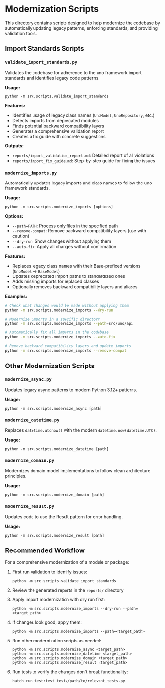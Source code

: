 # Modernization Scripts

This directory contains scripts designed to help modernize the codebase by automatically updating legacy patterns, enforcing standards, and providing validation tools.

## Import Standards Scripts

### `validate_import_standards.py`

Validates the codebase for adherence to the uno framework import standards and identifies legacy code patterns.

**Usage:**
```
python -m src.scripts.validate_import_standards
```

**Features:**
- Identifies usage of legacy class names (`UnoModel`, `UnoRepository`, etc.)
- Detects imports from deprecated modules
- Finds potential backward compatibility layers
- Generates a comprehensive validation report
- Creates a fix guide with concrete suggestions

**Outputs:**
- `reports/import_validation_report.md`: Detailed report of all violations
- `reports/import_fix_guide.md`: Step-by-step guide for fixing the issues

### `modernize_imports.py`

Automatically updates legacy imports and class names to follow the uno framework standards.

**Usage:**
```
python -m src.scripts.modernize_imports [options]
```

**Options:**
- `--path=PATH`: Process only files in the specified path
- `--remove-compat`: Remove backward compatibility layers (use with caution)
- `--dry-run`: Show changes without applying them
- `--auto-fix`: Apply all changes without confirmation

**Features:**
- Replaces legacy class names with their Base-prefixed versions (`UnoModel` → `BaseModel`)
- Updates deprecated import paths to standardized ones
- Adds missing imports for replaced classes
- Optionally removes backward compatibility layers and aliases

**Examples:**
```bash
# Check what changes would be made without applying them
python -m src.scripts.modernize_imports --dry-run

# Modernize imports in a specific directory
python -m src.scripts.modernize_imports --path=src/uno/api

# Automatically fix all imports in the codebase
python -m src.scripts.modernize_imports --auto-fix

# Remove backward compatibility layers and update imports
python -m src.scripts.modernize_imports --remove-compat
```

## Other Modernization Scripts

### `modernize_async.py`

Updates legacy async patterns to modern Python 3.12+ patterns.

**Usage:**
```
python -m src.scripts.modernize_async [path]
```

### `modernize_datetime.py`

Replaces `datetime.utcnow()` with the modern `datetime.now(datetime.UTC)`.

**Usage:**
```
python -m src.scripts.modernize_datetime [path]
```

### `modernize_domain.py`

Modernizes domain model implementations to follow clean architecture principles.

**Usage:**
```
python -m src.scripts.modernize_domain [path]
```

### `modernize_result.py`

Updates code to use the Result pattern for error handling.

**Usage:**
```
python -m src.scripts.modernize_result [path]
```

## Recommended Workflow

For a comprehensive modernization of a module or package:

1. First run validation to identify issues:
   ```
   python -m src.scripts.validate_import_standards
   ```

2. Review the generated reports in the `reports/` directory

3. Apply import modernization with dry run first:
   ```
   python -m src.scripts.modernize_imports --dry-run --path=<target_path>
   ```

4. If changes look good, apply them:
   ```
   python -m src.scripts.modernize_imports --path=<target_path>
   ```

5. Run other modernization scripts as needed:
   ```
   python -m src.scripts.modernize_async <target_path>
   python -m src.scripts.modernize_datetime <target_path>
   python -m src.scripts.modernize_domain <target_path>
   python -m src.scripts.modernize_result <target_path>
   ```

6. Run tests to verify the changes don't break functionality:
   ```
   hatch run test:test tests/path/to/relevant_tests.py
   ```